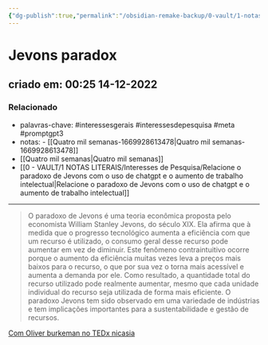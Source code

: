 ```yaml
---
{"dg-publish":true,"permalink":"/obsidian-remake-backup/0-vault/1-notas-literais/filosofia/jevons-paradox/","tags":["interessesgerais","interessesdepesquisa","meta","promptgpt3"],"dgHomeLink":true,"dgShowLocalGraph":true,"dgShowFileTree":true,"noteIcon":""}
---
```


# Jevons paradox
## criado em: 00:25 14-12-2022

### Relacionado
- palavras-chave: #interessesgerais #interessesdepesquisa #meta #promptgpt3
- notas: - [[Quatro mil semanas-1669928613478\|Quatro mil semanas-1669928613478]]
- [[Quatro mil semanas\|Quatro mil semanas]]
- [[0 - VAULT/1 NOTAS LITERAIS/Interesses de Pesquisa/Relacione o paradoxo de Jevons com o uso de chatgpt e o aumento de trabalho intelectual\|Relacione o paradoxo de Jevons com o uso de chatgpt e o aumento de trabalho intelectual]]
---
> O paradoxo de Jevons é uma teoria econômica proposta pelo economista William Stanley Jevons, do século XIX. Ela afirma que à medida que o progresso tecnológico aumenta a eficiência com que um recurso é utilizado, o consumo geral desse recurso pode aumentar em vez de diminuir. Este fenômeno contraintuitivo ocorre porque o aumento da eficiência muitas vezes leva a preços mais baixos para o recurso, o que por sua vez o torna mais acessível e aumenta a demanda por ele. Como resultado, a quantidade total do recurso utilizado pode realmente aumentar, mesmo que cada unidade individual do recurso seja utilizada de forma mais eficiente. O paradoxo Jevons tem sido observado em uma variedade de indústrias e tem implicações importantes para a sustentabilidade e gestão de recursos.


[Com Oliver burkeman no TEDx nicasia](https://www.ted.com/talks/oliver_burkeman_how_to_stop_fighting_against_time)

